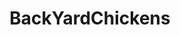 ---
title: BackYardChickens
crosslinks:
- homestead
- restofthefuckingowl
- knitting
- Greyhounds
- popping
- duck
- FordTrucks
- 3Dprinting
- WeirdEggs
- StardewValley
- funny
- chickens
- videos
- UnexpectedHamilton
- DIY
- gifs
---